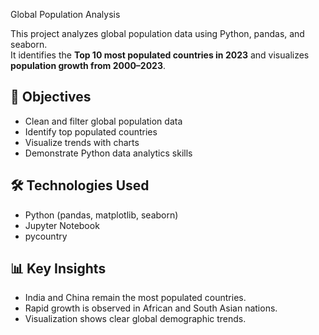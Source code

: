  Global Population Analysis 

This project analyzes global population data using Python, pandas, and seaborn.  
It identifies the **Top 10 most populated countries in 2023** and visualizes **population growth from 2000–2023**.

## 🧠 Objectives
- Clean and filter global population data
- Identify top populated countries
- Visualize trends with charts
- Demonstrate Python data analytics skills

## 🛠️ Technologies Used
- Python (pandas, matplotlib, seaborn)
- Jupyter Notebook
- pycountry

## 📊 Key Insights
- India and China remain the most populated countries.
- Rapid growth is observed in African and South Asian nations.
- Visualization shows clear global demographic trends.


